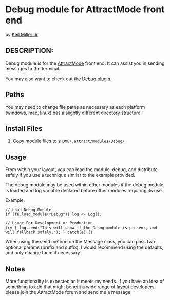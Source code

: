 # Debug module for AttractMode front end

by [Keil Miller Jr](http://keilmillerjr.com)

## DESCRIPTION:

Debug module is for the [AttractMode](http://attractmode.org) front end. It can assist you in sending messages to the terminal.

You may also want to check out the [Debug plugin](https://github.com/keilmillerjr/debug-plugin).

## Paths

You may need to change file paths as necessary as each platform (windows, mac, linux) has a slightly different directory structure.

## Install Files

1. Copy module files to `$HOME/.attract/modules/Debug/`

## Usage

From within your layout, you can load the module, debug, and distribute safely if you use a technique similar to the example provided.

The debug module may be used within other modules if the debug module is loaded and log variable declared before other modules requiring its use.

Example:

```Squirrel
// Load Debug Module
if (fe.load_module("Debug")) log <- Log();

// Usage For Development or Production
try { log.send("This will show if the Debug module is present, and will fallback safely."); } catch(e) {}
```

When using the send method on the Message class, you can pass two optional params (prefix and suffix). I would recommend using the defaults, and only change them if necessary. 

## Notes

More functionality is expected as it meets my needs. If you have an idea of something to add that might benefit a wide range of layout developers, please join the AttractMode forum and send me a message.
